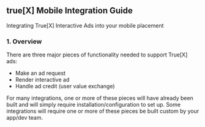 ## true[X] Mobile Integration Guide
Integrating True[X] Interactive Ads into your mobile placement

### 1. Overview
There are three major pieces of functionality needed to support True[X] ads:

*	Make an ad request
*	Render interactive ad
*	Handle ad credit (user value exchange)

For many integrations, one or more of these pieces will have already been built and will simply require installation/configuration to set up. Some integrations will require one or more of these pieces be built custom by your app/dev team.
